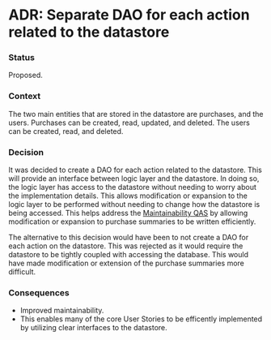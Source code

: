 # ADR: Separate DAO for each action related to the datastore
### Status
Proposed.

### Context
The two main entities that are stored in the datastore are purchases, and the users. Purchases can be created, read, updated, and deleted. The users can be created, read, and deleted. 

### Decision
It was decided to create a DAO for each action related to the datastore. This will provide an interface between logic layer and the datastore. In doing so, the logic layer has access to the datastore without needing to worry about the implementation details. This allows modification or expansion to the logic layer to be performed without needing to change how the datastore is being accessed. This helps address the [Maintainability QAS](https://github.com/seng350/seng350f19-project-2-1/issues/10) by allowing modification or expansion to purchase summaries to be written efficiently. 

The alternative to this decision would have been to not create a DAO for each action on the datastore. This was rejected as it would require the datastore to be tightly coupled with accessing the database. This would have made modification or extension of the purchase summaries more difficult.

### Consequences
* Improved maintainability.
* This enables many of the core User Stories to be efficently implemented by utilizing clear interfaces to the datastore.
